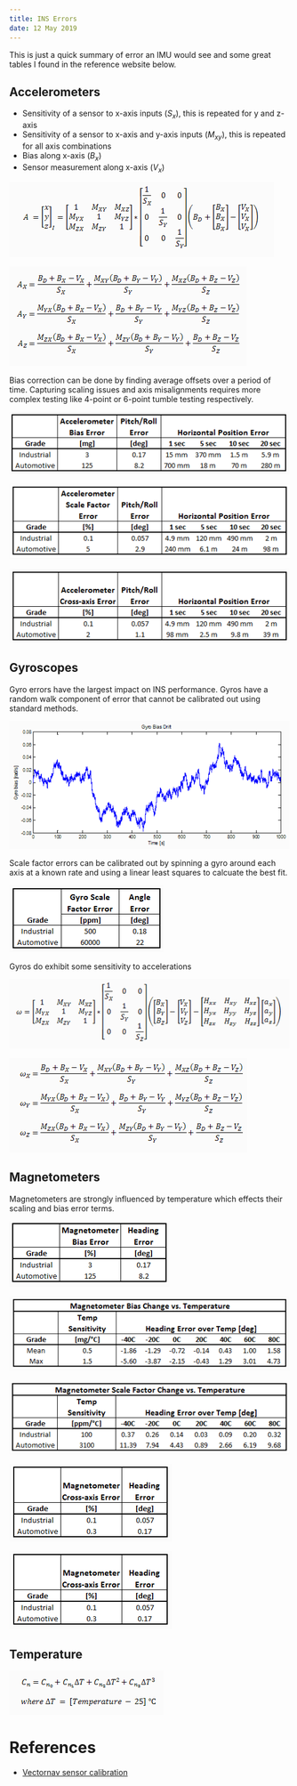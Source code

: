 ```yaml
---
title: INS Errors
date: 12 May 2019
---
```


This is just a quick summary of error an IMU would see and some great tables
I found in the reference website below.

## Accelerometers

- Sensitivity of a sensor to x-axis inputs ($S_x$), this is repeated for y and z-axis
- Sensitivity of a sensor to x-axis and y-axis inputs ($M_{xy}$), this is repeated for all axis combinations
- Bias along x-axis ($B_x$)
- Sensor measurement along x-axis ($V_x$)

![](pics/sensor-model-equations---figure-1.png)

![](pics/sensor-model-equations---figure-2.png)

Bias correction can be done by finding average offsets over a period of time.
Capturing scaling issues and axis misalignments requires more complex testing
like 4-point or 6-point tumble testing respectively.

![](pics/accelerometer-bias-calibration---figure-1.png)

![](pics/accelerometer-scale-factor---figure-1.png)

![](pics/accelerometer-axis-misalignment---figure-1.png)

## Gyroscopes

Gyro errors have the largest impact on INS performance. Gyros have a random walk
component of error that cannot be calibrated out using standard methods.

![](pics/gyroscope-bias---figure-1.png)

Scale factor errors can be calibrated out by spinning a gyro around each axis at a known
rate and using a linear least squares to calcuate the best fit.

![](pics/gyroscope-scale-factor---figure-1.png)

Gyros do exhibit some sensitivity to accelerations

![](pics/gyroscope-sensitivity-to-linear-acceleration---figure-1.png)

![](pics/gyroscope-sensitivity-to-linear-acceleration---figure-2.png)

## Magnetometers

Magnetometers are strongly influenced by temperature which effects their scaling and bias
error terms.

![](pics/magnetometer-bias---figure-1.png)

![](pics/magnetometer-bias-sensitivity---figure-1.png)

![](pics/magnetometer-scale-factor-temperature-sensitivity---figure-1.png)

![](pics/magnetometer-misalignment---figure-1.png)

![](pics/mag-cross-axis.png)

## Temperature

![](pics/temperature-calibration---figure-1.png)

# References

- [Vectornav sensor calibration](https://www.vectornav.com/support/library/calibration)

